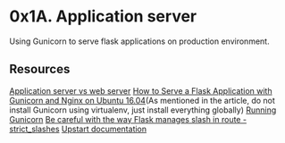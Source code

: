 # 0x1A. Application server
Using Gunicorn to serve flask applications on production environment.

## Resources
[Application server vs web server](https://www.nginx.com/resources/glossary/application-server-vs-web-server/)
[How to Serve a Flask Application with Gunicorn and Nginx on Ubuntu 16.04](https://www.digitalocean.com/community/tutorials/how-to-serve-flask-applications-with-gunicorn-and-nginx-on-ubuntu-16-04)(As mentioned in the article, do not install Gunicorn using virtualenv, just install everything globally)
[Running Gunicorn](https://docs.gunicorn.org/en/latest/run.html)
[Be careful with the way Flask manages slash in route - strict_slashes](https://werkzeug.palletsprojects.com/en/0.14.x/routing/)
[Upstart documentation](https://doc.ubuntu-fr.org/upstart)
